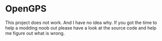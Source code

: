 # OpenGPS

This project does not work. And I have no idea why. If you got the time to help a modding noob out please have a look at the source code and help me figure out what is wrong.
